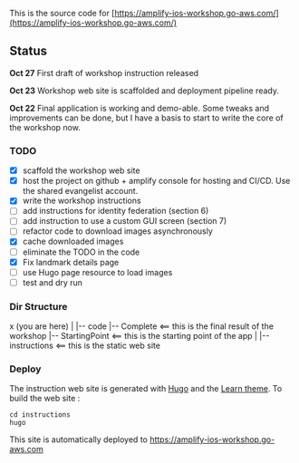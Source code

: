 This is the source code for [https://amplify-ios-workshop.go-aws.com/](https://amplify-ios-workshop.go-aws.com/)

## Status

**Oct 27**
First draft of workshop instruction released

**Oct 23**
Workshop web site is scaffolded and deployment pipeline ready.

**Oct 22**
Final application is working and demo-able.  Some tweaks and improvements can be done, but I have a basis to start to write the core of the workshop now.

### TODO

- [X] scaffold the workshop web site
- [X] host the project on github + amplify console for hosting and CI/CD.  Use the shared evangelist account.
- [X] write the workshop instructions
- [ ] add instructions for identity federation (section 6)
- [ ] add instruction to use a custom GUI screen (section 7)
- [ ] refactor code to download images asynchronously 
- [X] cache downloaded images
- [ ] eliminate the TODO in the code
- [X] Fix landmark details page 
- [ ] use Hugo page resource to load images
- [ ] test and dry run

### Dir Structure

x (you are here)
|
|-- code
      |-- Complete       <== this is the final result of the workshop
      |-- StartingPoint  <== this is the starting point of the app
|
|-- instructions         <== this is the static web site

### Deploy

The instruction web site is generated with [Hugo](https://gohugo.io) and the [Learn theme](https://learn.netlify.com/en/).
To build the web site :
```
cd instructions
hugo
```

This site is automatically deployed to https://amplify-ios-workshop.go-aws.com
